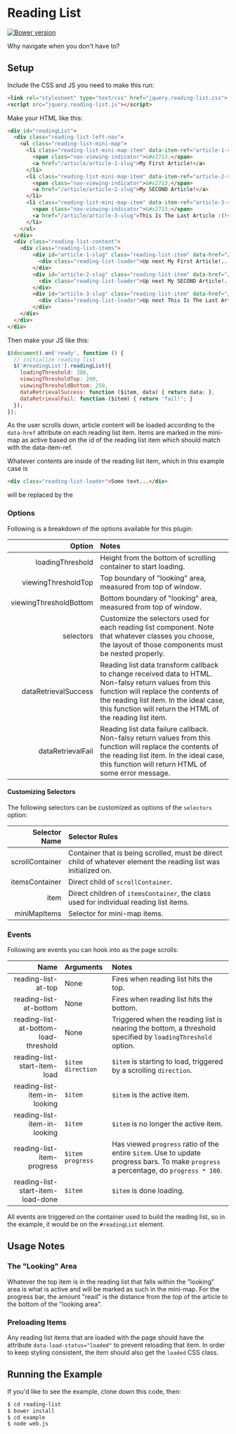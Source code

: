 # Reading List
[![Bower version](https://badge.fury.io/bo/reading-list.svg)](http://badge.fury.io/bo/reading-list)

Why navigate when you don't have to?


## Setup

Include the CSS and JS you need to make this run:
```html
<link rel="stylesheet" type="text/css" href="jquery.reading-list.css">
<script src="jquery.reading-list.js"></script>
```

Make your HTML like this:
```html
<div id="readingList">
  <div class="reading-list-left-nav">
    <ul class="reading-list-mini-map">
      <li class="reading-list-mini-map-item" data-item-ref="article-1-slug">
        <span class="nav-viewing-indicator">&#x2713;</span>
        <a href="/article/article-1-slug">My First Article!</a>
      </li>
      <li class="reading-list-mini-map-item" data-item-ref="article-2-slug">
        <span class="nav-viewing-indicator">&#x2713;</span>
        <a href="/article/article-2-slug">My SECOND Article!</a>
      </li>
      <li class="reading-list-mini-map-item" data-item-ref="article-3-slug">
        <span class="nav-viewing-indicator">&#x2713;</span>
        <a href="/article/article-3-slug">This Is The Last Article :(!</a>
      </li>
    </ul>
  </div>
  <div class="reading-list-content">
    <div class="reading-list-items">
        <div id="article-1-slug" class="reading-list-item" data-href="/article/article-1-slug">
          <div class="reading-list-loader">Up next My First Article!...</div>
        </div>
        <div id="article-2-slug" class="reading-list-item" data-href="/article/article-2-slug">
          <div class="reading-list-loader">Up next My SECOND Article!...</div>
        </div>
        <div id="article-3-slug" class="reading-list-item" data-href="/article/article-3-slug">
          <div class="reading-list-loader">Up next This Is The Last Article :(!...</div>
        </div>
    </div>
  </div>
</div>
```

Then make your JS like this:
```javascript
$(document).on('ready', function () {
  // initialize reading list
  $('#readingList').readingList({
    loadingThreshold: 300,
    viewingThresholdTop: 200,
    viewingThresholdBottom: 250,
    dataRetrievalSuccess: function ($item, data) { return data; },
    dataRetrievalFail: function ($item) { return 'fail!'; }
  });
});
```

As the user scrolls down, article content will be loaded according to the ```data-href```
attribute on each reading list item. Items are marked in the mini-map as active
based on the id of the reading list item which should match with the data-item-ref.

Whatever contents are inside of the reading list item, which in this example case is
```html
<div class="reading-list-loader">Some text...</div>
```
will be replaced by the

### Options
Following is a breakdown of the options available for this plugin:

| Option | Notes |
|--------:|:-------|
| loadingThreshold | Height from the bottom of scrolling container to start loading. |
| viewingThresholdTop | Top boundary of "looking" area, measured from top of window. |
| viewingThresholdBottom | Bottom boundary of "looking" area, measured from top of window. |
| selectors | Customize the selectors used for each reading list component. Note that whatever classes you choose, the layout of those components must be nested properly. |
| dataRetrievalSuccess | Reading list data transform callback to change received data to HTML. Non-falsy return values from this function will replace the contents of the reading list item. In the ideal case, this function will return the HTML of the reading list item. |
| dataRetrievalFail | Reading list data failure callback. Non-falsy return values from this function will replace the contents of the reading list item. In the ideal case, this function will return HTML of some error message. |

#### Customizing Selectors
The following selectors can be customized as options of the ```selectors``` option:

| Selector Name | Selector Rules |
|--------------:|:---------------|
| scrollContainer | Container that is being scrolled, must be direct child of whatever element the reading list was initialized on. |
| itemsContainer | Direct child of ```scrollContainer```. |
| item | Direct children of ```itemsContainer```, the class used for individual reading list items.  |
| miniMapItems | Selector for mini-map items. |

### Events
Following are events you can hook into as the page scrolls:

| Name | Arguments | Notes |
|-----:|:----------|:------|
| reading-list-at-top | None | Fires when reading list hits the top. |
| reading-list-at-bottom | None | Fires when reading list hits the bottom. |
| reading-list-at-bottom-load-threshold | None | Triggered when the reading list is nearing the bottom, a threshold specified by ```loadingThreshold``` option. |
| reading-list-start-item-load | ```$item``` ```direction``` | ```$item``` is starting to load, triggered by a scrolling ```direction```. |
| reading-list-item-in-looking | ```$item``` | ```$item``` is the active item. |
| reading-list-item-in-looking | ```$item``` | ```$item``` is no longer the active item. |
| reading-list-item-progress | ```$item``` ```progress``` | Has viewed ```progress``` ratio of the entire ```$item```. Use to update progress bars. To make ```progress``` a percentage, do ```progress * 100```.  |
| reading-list-start-item-load-done | ```$item``` | ```$item``` is done loading. |

All events are triggered on the container used to build the reading list, so in the example, it would be on the ```#readingList``` element.

## Usage Notes

### The "Looking" Area
Whatever the top item is in the reading list that falls within the "looking"
area is what is active and will be marked as such in the mini-map. For the
progress bar, the amount "read" is the distance from the top of the article to
the bottom of the "looking area".

### Preloading Items
Any reading list items that are loaded with the page should have the attribute ```data-load-status="loaded"``` to prevent reloading that item. In order to keep
styling consistent, the item should also get the ```loaded``` CSS class.

## Running the Example
If you'd like to see the example, clone down this code, then:
```bash
$ cd reading-list
$ bower install
$ cd example
$ node web.js
```
